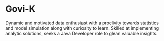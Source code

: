 # Govi-K
Dynamic and motivated data enthusiast with a proclivity towards statistics and model simulation along with curiosity to learn. Skilled at implementing analytic solutions, seeks a Java Developer role to glean valuable insights. 

